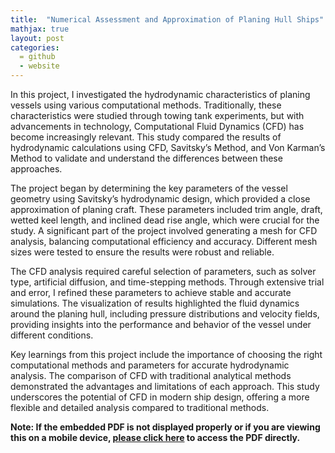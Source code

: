 ```yaml
---
title:  "Numerical Assessment and Approximation of Planing Hull Ships"
mathjax: true
layout: post
categories: 
  = github
  - website
---
```


In this project, I investigated the hydrodynamic characteristics of planing vessels using various computational methods. Traditionally, these characteristics were studied through towing tank experiments, but with advancements in technology, Computational Fluid Dynamics (CFD) has become increasingly relevant. This study compared the results of hydrodynamic calculations using CFD, Savitsky’s Method, and Von Karman’s Method to validate and understand the differences between these approaches.

The project began by determining the key parameters of the vessel geometry using Savitsky’s hydrodynamic design, which provided a close approximation of planing craft. These parameters included trim angle, draft, wetted keel length, and inclined dead rise angle, which were crucial for the study. A significant part of the project involved generating a mesh for CFD analysis, balancing computational efficiency and accuracy. Different mesh sizes were tested to ensure the results were robust and reliable.

The CFD analysis required careful selection of parameters, such as solver type, artificial diffusion, and time-stepping methods. Through extensive trial and error, I refined these parameters to achieve stable and accurate simulations. The visualization of results highlighted the fluid dynamics around the planing hull, including pressure distributions and velocity fields, providing insights into the performance and behavior of the vessel under different conditions.

Key learnings from this project include the importance of choosing the right computational methods and parameters for accurate hydrodynamic analysis. The comparison of CFD with traditional analytical methods demonstrated the advantages and limitations of each approach. This study underscores the potential of CFD in modern ship design, offering a more flexible and detailed analysis compared to traditional methods.

**Note: If the embedded PDF is not displayed properly or if you are viewing this on a mobile device, <a href="https://kodendaal.github.io/assets/numerical_ship_hydro_a2.pdf" target="_blank">please click here</a> to access the PDF directly.**

<div id="adobe-dc-view" style="width: 100%;"></div>
<script src="https://acrobatservices.adobe.com/view-sdk/viewer.js"></script>
<script type="text/javascript">
	document.addEventListener("adobe_dc_view_sdk.ready", function(){ 
		var adobeDCView = new AdobeDC.View({clientId: "8ef44ce133c04e8fa474ad6c78747b08", divId: "adobe-dc-view"});
		adobeDCView.previewFile({
			content:{location: {url: "https://kodendaal.github.io/assets/numerical_ship_hydro_a2.pdf"}},
			metaData:{fileName: "numerical_ship_hydro_a2.pdf"}
		}, {embedMode: "IN_LINE"});
	});
</script>

